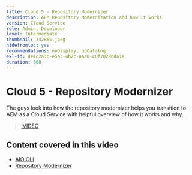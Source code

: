 ```yaml
---
title: Cloud 5 - Repository Modernizer
description: AEM Repository Modernization and how it works
version: Cloud Service
role: Admin, Developer
level: Intermediate
thumbnail: 342865.jpeg
hidefromtoc: yes
recommendations: noDisplay, noCatalog
exl-id: de4c2a3b-e5a3-4b2c-aaa0-c0f7028dd61e
duration: 308
---
```

# Cloud 5 - Repository Modernizer

The guys look into how the repository modernizer helps you transition to AEM as a Cloud Service with helpful overview of how it works and why.

>[!VIDEO](https://video.tv.adobe.com/v/342865?quality=12&learn=on)

## Content covered in this video

+ [AIO CLI](https://github.com/adobe/aio-cli-plugin-aem-cloud-service-migration)
+ [Repository Modernizer](https://github.com/adobe/aem-cloud-service-source-migration/tree/master/packages/repository-modernizer)
